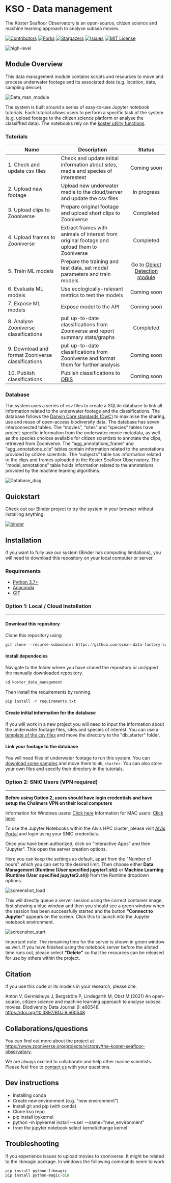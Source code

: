 # KSO - Data management

The Koster Seafloor Observatory is an open-source, citizen science and machine learning approach to analyse subsea movies.

<!-- PROJECT SHIELDS -->
<!--
*** I'm using markdown "reference style" links for readability.
*** Reference links are enclosed in brackets [ ] instead of parentheses ( ).
*** See the bottom of this document for the declaration of the reference variables
*** for contributors-url, forks-url, etc. This is an optional, concise syntax you may use.
*** https://www.markdownguide.org/basic-syntax/#reference-style-links
-->
[![Contributors][contributors-shield]][contributors-url]
[![Forks][forks-shield]][forks-url]
[![Stargazers][stars-shield]][stars-url]
[![Issues][issues-shield]][issues-url]
[![MIT License][license-shield]][license-url]

![high-level][high-level-overview]

## Module Overview
This data management module contains scripts and resources to move and process underwater footage and its associated data (e.g. location, date, sampling device). 

![Data_man_module][Data_management_module]

The system is built around a series of easy-to-use Jupyter notebook tutorials. Each tutorial allows users to perform a specific task of the system (e.g. upload footage to the citizen science platform or analyse the classiffied data). The notebooks rely on the [koster utility functions](https://github.com/ocean-data-factory-sweden/kso_utils).

### Tutorials
| Name                                              | Description                                                                                 | Status             |
| ------------------------------------------------- | ------------------------------------------------------------------------------------------- | :-----------------:|
| 1. Check and update csv files                     | Check and update initial information about sites, media and species of interestest          | Coming soon        |
| 2. Upload new footage                             | Upload new underwater media to the cloud/server and update the csv files                    | In progress        |
| 3. Upload clips to Zooniverse                     | Prepare original footage and upload short clips to Zooniverse                               | Completed          |
| 4. Upload frames to Zooniverse                    | Extract frames with animals of interest from original footage and upload them to Zooniverse | Completed          |
| 5. Train ML models                                | Prepare the training and test data, set model parameters and train models                   | Go to [Object Detection module][objdecmodule]|
| 6. Evaluate ML models                            | Use ecologically-relevant metrics to test the models                                        | Coming soon        |
| 7. Expose ML models                               | Expose model to the API                                                                     | Coming soon        |
| 8. Analyse Zooniverse classifications             | pull up-to-date classifications from Zooniverse and report summary stats/graphs             | Completed          |
| 9. Download and format Zooniverse classifications | pull up-to-date classifications from Zooniverse and format them for further analysis        | Coming soon        |
| 10. Publish classifications                       | Publish classifications to  [OBIS][OBIS-site]                                               | Coming soon        |
  
### Database
The system uses a series of csv files to create a SQLite database to link all information related to the underwater footage and the classifications. The database follows the [Darwin Core standards (DwC)](https://dwc.tdwg.org/simple/) to maximise the sharing, use and reuse of open-access biodiversity data.
The database has seven interconnected tables. The “movies”, “sites” and “species” tables have project-specific information from the underwater movie metadata, as well as the species choices available for citizen scientists to annotate the clips, retrieved from Zooniverse. The “agg_annotations_frame” and “agg_annotations_clip” tables contain information related to the annotations provided by citizen scientists. The “subjects” table has information related to the clips and frames uploaded to the Koster Seafloor Observatory. The "model_annotations" table holds information related to the annotations provided by the machine learning algorithms. 

![Database_diag][Database_diagram]

## Quickstart
Check out our Binder project to try the system in your browser without installing anything. 

[![binder][binderlogo]][binderlink]


## Installation
If you want to fully use our system (Binder has computing limitations), you will need to download this repository on your local computer or server.

### Requirements
* [Python 3.7+](https://www.python.org/)
* [Anaconda](https://docs.anaconda.com/anaconda/install/index.html)
* [GIT](https://git-scm.com/downloads)

### Option 1: Local / Cloud Installation
-----------------
#### Download this repository
Clone this repository using
```python
git clone --recurse-submodules https://github.com/ocean-data-factory-sweden/koster_data_management.git
``` 

#### Install dependecies
Navigate to the folder where you have cloned the repository or unzipped the manually downloaded repository. 
```python
cd koster_data_management
```

Then install the requirements by running.
```python
pip install -r requirements.txt
```

#### Create initial information for the database 
If you will work in a new project you will need to input the information about the underwater footage files, sites and species of interest. You can use a [template of the csv files](https://drive.google.com/file/d/1PZGRoSY_UpyLfMhRphMUMwDXw4yx1_Fn/view?usp=sharing) and move the directory to the "db_starter" folder.


#### Link your footage to the database 
You will need files of underwater footage to run this system. You can [download some samples](https://drive.google.com/drive/folders/1t2ce8euh3SEU2I8uhiZN1Tu-76ZDqB6w?usp=sharing) and move them to `db_starter`. You can also store your own files and specify their directory in the tutorials.


### Option 2: SNIC Users (VPN required)

-----------------

**Before using Option 2, users should have login credentials and have setup the Chalmers VPN on their local computers**

Information for Windows users: [Click here](https://it.portal.chalmers.se/itportal/NonCDAWindows/VPN)
Information for MAC users: [Click here](https://it.portal.chalmers.se/itportal/NonCDAMac/VPN)

To use the Jupyter Notebooks within the Alvis HPC cluster, please visit [Alvis Portal](https://portal.c3se.chalmers.se) and login using your SNIC credentials. 

Once you have been authorized, click on "Interactive Apps" and then "Jupyter". This open the server creation options. 

Here you can keep the settings as default, apart from the "Number of hours" which you can set to the desired limit. Then choose either **Data Management (Runtime (User specified jupyter1.sh))** or **Machine Learning (Runtime (User specified jupyter2.sh))** from the Runtime dropdown options.

![screenshot_load][screenshot_loading]

This will directly queue a server session using the correct container image, first showing a blue window and then you should see a green window when the session has been successfully started and the button **"Connect to Jupyter"** appears on the screen. Click this to launch into the Jupyter notebook environment. 


![screenshot_start][screenshot_started]

Important note: The remaining time for the server is shown in green window as well. If you have finished using the notebook server before the alloted time runs out, please select **"Delete"** so that the resources can be released for use by others within the project. 


## Citation

If you use this code or its models in your research, please cite:

Anton V, Germishuys J, Bergström P, Lindegarth M, Obst M (2021) An open-source, citizen science and machine learning approach to analyse subsea movies. Biodiversity Data Journal 9: e60548. https://doi.org/10.3897/BDJ.9.e60548

## Collaborations/questions
You can find out more about the project at https://www.zooniverse.org/projects/victorav/the-koster-seafloor-observatory.

We are always excited to collaborate and help other marine scientists. Please feel free to [contact us](matthias.obst@marine.gu.se) with your questions.

## Dev instructions

- Installing conda 
- Create new environment (e.g. "new environment")
- Install git and pip (with conda)
- Clone kso repo
- pip install ipykernel
- python -m ipykernel install --user --name="new_environment"
- from the jupyter notebook select kernel/change kernel

## Troubleshooting

If you experience issues to upload movies to zooniverse. It might be related to the libmagic package. In windows the following commands seem to work.
```python
pip install python-libmagic
pip install python-magic-bin
```


<!-- MARKDOWN LINKS & IMAGES -->
<!-- https://www.markdownguide.org/basic-syntax/#reference-style-links -->
[contributors-shield]: https://img.shields.io/github/contributors/ocean-data-factory-sweden/koster_data_management.svg?style=for-the-badge
[contributors-url]: https://https://github.com/ocean-data-factory-sweden/koster_data_management/graphs/contributors
[forks-shield]: https://img.shields.io/github/forks/ocean-data-factory-sweden/koster_data_management.svg?style=for-the-badge
[forks-url]: https://github.com/ocean-data-factory-sweden/koster_data_management/network/members
[stars-shield]: https://img.shields.io/github/stars/ocean-data-factory-sweden/koster_data_management.svg?style=for-the-badge
[stars-url]: https://github.com/ocean-data-factory-sweden/koster_data_management/stargazers
[issues-shield]: https://img.shields.io/github/issues/ocean-data-factory-sweden/koster_data_management.svg?style=for-the-badge
[issues-url]: https://github.com/ocean-data-factory-sweden/koster_data_management/issues
[license-shield]: https://img.shields.io/github/license/ocean-data-factory-sweden/koster_data_management.svg?style=for-the-badge
[license-url]: https://github.com/ocean-data-factory-sweden/koster_data_management/blob/main/LICENSE.txt
[high-level-overview]: https://github.com/ocean-data-factory-sweden/koster_data_management/blob/main/images/high-level-overview.png?raw=true "Overview of the three main modules and the components of the Koster Seafloor Observatory"
[Data_management_module]: https://github.com/ocean-data-factory-sweden/koster_data_management/blob/main/images/Koster_data_management_module.png?raw=true
[objdecmodule]: https://github.com/ocean-data-factory-sweden/koster_yolov4
[OBIS-site]: https://www.gbif.org/network/2b7c7b4f-4d4f-40d3-94de-c28b6fa054a6
[Database_diagram]: https://github.com/ocean-data-factory-sweden/koster_data_management/blob/main/images/Database_diagram.png?raw=true "Entity relationship diagram of the SQLite database of the Koster Seafloor Observatory"
[binderlogo]: https://mybinder.org/badge_logo.svg
[binderlink]: https://mybinder.org/v2/gh/ocean-data-factory-sweden/koster_data_management/main
[screenshot_loading]: https://github.com/ocean-data-factory-sweden/koster_data_management/blob/main/images/screenshot_loading.png?raw=true
[screenshot_started]: https://github.com/ocean-data-factory-sweden/koster_data_management/blob/main/images/screenshot_started.png?raw=true
